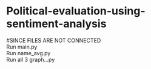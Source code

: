 # Political-evaluation-using-sentiment-analysis<br>
#SINCE FILES ARE NOT CONNECTED<br>
Run main.py<br>
Run name_avg.py<br>
Run all 3 graph...py<br>
